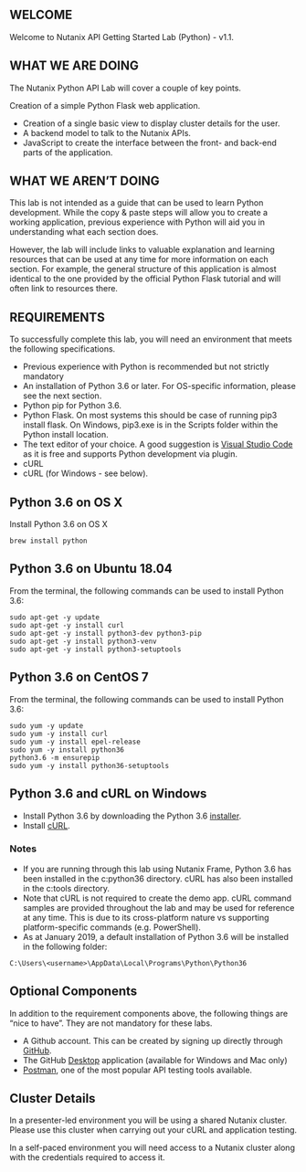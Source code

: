 ## WELCOME
Welcome to Nutanix API Getting Started Lab (Python) - v1.1.

## WHAT WE ARE DOING
The Nutanix Python API Lab will cover a couple of key points.

Creation of a simple Python Flask web application.
* Creation of a single basic view to display cluster details for the user.
* A backend model to talk to the Nutanix APIs.
* JavaScript to create the interface between the front- and back-end parts of the application.

## WHAT WE AREN’T DOING
This lab is not intended as a guide that can be used to learn Python development. While the copy & paste steps will allow you to create a working application, previous experience with Python will aid you in understanding what each section does.

However, the lab will include links to valuable explanation and learning resources that can be used at any time for more information on each section. For example, the general structure of this application is almost identical to the one provided by the official Python Flask tutorial and will often link to resources there.

## REQUIREMENTS
To successfully complete this lab, you will need an environment that meets the following specifications.
* Previous experience with Python is recommended but not strictly mandatory
* An installation of Python 3.6 or later. For OS-specific information, please see the next section.
* Python pip for Python 3.6.
* Python Flask. On most systems this should be case of running pip3 install flask. On Windows, pip3.exe is in the Scripts folder within the Python install location.
* The text editor of your choice. A good suggestion is [Visual Studio Code](https://code.visualstudio.com/) as it is free and supports Python development via plugin.
* cURL
* cURL (for Windows - see below).

## Python 3.6 on OS X
Install Python 3.6 on OS X
```
brew install python
```

## Python 3.6 on Ubuntu 18.04
From the terminal, the following commands can be used to install Python 3.6:
```
sudo apt-get -y update
sudo apt-get -y install curl
sudo apt-get -y install python3-dev python3-pip
sudo apt-get -y install python3-venv
sudo apt-get -y install python3-setuptools
```

## Python 3.6 on CentOS 7
From the terminal, the following commands can be used to install Python 3.6:
```
sudo yum -y update
sudo yum -y install curl
sudo yum -y install epel-release
sudo yum -y install python36
python3.6 -m ensurepip
sudo yum -y install python36-setuptools
```

## Python 3.6 and cURL on Windows
* Install Python 3.6 by downloading the Python 3.6 [installer](https://www.python.org/downloads/release/python-360/).
* Install [cURL](https://curl.haxx.se/windows/).


### Notes

* If you are running through this lab using Nutanix Frame, Python 3.6 has been installed in the c:python36 directory. cURL has also been installed in the c:tools directory.
* Note that cURL is not required to create the demo app. cURL command samples are provided throughout the lab and may be used for reference at any time. This is due to its cross-platform nature vs supporting platform-specific commands (e.g. PowerShell).
* As at January 2019, a default installation of Python 3.6 will be installed in the following folder:
```
C:\Users\<username>\AppData\Local\Programs\Python\Python36
```

## Optional Components
In addition to the requirement components above, the following things are “nice to have”. They are not mandatory for these labs.
* A Github account. This can be created by signing up directly through [GitHub](https://github.com/).
* The GitHub [Desktop](https://desktop.github.com/) application (available for Windows and Mac only)
* [Postman](https://www.getpostman.com/), one of the most popular API testing tools available.

## Cluster Details
In a presenter-led environment you will be using a shared Nutanix cluster. Please use this cluster when carrying out your cURL and application testing.

In a self-paced environment you will need access to a Nutanix cluster along with the credentials required to access it.